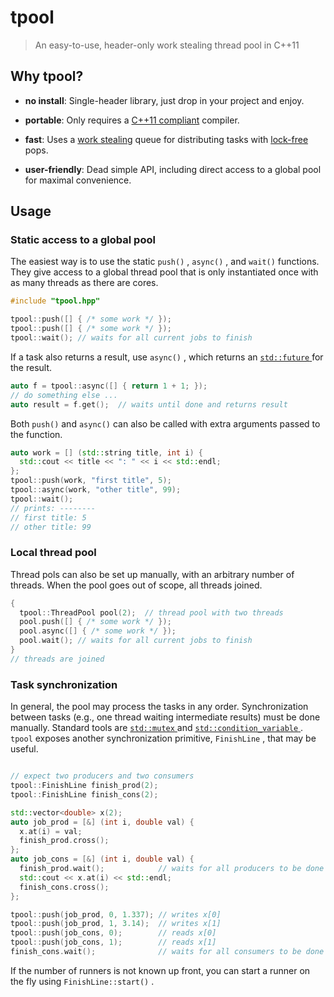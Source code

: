 # tpool

> An easy-to-use, header-only work stealing thread pool in C++11

## Why tpool?

* **no install**: Single-header library, just drop in your project and enjoy.

* **portable**: Only requires a [C++11 compliant](https://en.cppreference.com/w/cpp/compiler_support) compiler.

* **fast**: Uses a [work stealing](https://en.wikipedia.org/wiki/Work_stealing) queue for distributing tasks with [lock-free](https://en.wikipedia.org/wiki/Non-blocking_algorithm#Lock-freedom) pops.

* **user-friendly**: Dead simple API, including direct access to a global pool for maximal convenience.

## Usage

### Static access to a global pool

The easiest way is to use the static `push()` , `async()` , and `wait()` functions. They give access to a global thread pool that is only instantiated once with as many threads as there are cores.

```cpp
#include "tpool.hpp"

tpool::push([] { /* some work */ });
tpool::push([] { /* some work */ });
tpool::wait(); // waits for all current jobs to finish
```

If a task also returns a result, use `async()` , which returns an [ `std::future` ](https://en.cppreference.com/w/cpp/thread/future) for the result.

```cpp
auto f = tpool::async([] { return 1 + 1; });
// do something else ...
auto result = f.get();  // waits until done and returns result
```

Both `push()` and `async()` can also be called with extra arguments passed to the function.

```cpp
auto work = [] (std::string title, int i) { 
  std::cout << title << ": " << i << std::endl; 
};
tpool::push(work, "first title", 5);
tpool::async(work, "other title", 99);
tpool::wait();
// prints: --------
// first title: 5
// other title: 99
```

### Local thread pool

Thread pols can also be set up manually, with an arbitrary number of threads. When the pool goes out of scope, all threads joined.

```cpp
{
  tpool::ThreadPool pool(2);  // thread pool with two threads
  pool.push([] { /* some work */ });
  pool.async([] { /* some work */ });
  pool.wait(); // waits for all current jobs to finish
}
// threads are joined
```

### Task synchronization

In general, the pool may process the tasks in any order. Synchronization between tasks (e.g., one thread waiting intermediate results) must be done manually. Standard tools are [ `std::mutex` ](https://en.cppreference.com/w/cpp/thread/mutex) and [ `std::condition_variable` ](https://en.cppreference.com/w/cpp/thread/condition_variable). `tpool` exposes another synchronization primitive, `FinishLine` , that may be useful.

```cpp

// expect two producers and two consumers
tpool::FinishLine finish_prod(2);  
tpool::FinishLine finish_cons(2);

std::vector<double> x(2);
auto job_prod = [&] (int i, double val) { 
  x.at(i) = val; 
  finish_prod.cross(); 
};
auto job_cons = [&] (int i, double val) { 
  finish_prod.wait();            // waits for all producers to be done
  std::cout << x.at(i) << std::endl; 
  finish_cons.cross();
};

tpool::push(job_prod, 0, 1.337); // writes x[0]
tpool::push(job_prod, 1, 3.14);  // writes x[1]
tpool::push(job_cons, 0);        // reads x[0]
tpool::push(job_cons, 1);        // reads x[1]
finish_cons.wait();              // waits for all consumers to be done
```

If the number of runners is not known up front, you can start a runner on the fly using `FinishLine::start()` .

